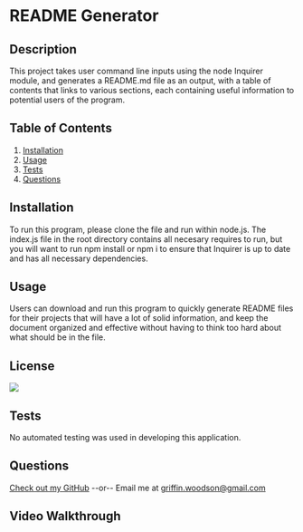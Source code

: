 # README Generator
  ## Description
  This project takes user command line inputs using the node Inquirer module, and generates a README.md file as an output, with a table of contents that links to various sections, each containing useful information to potential users of the program.

  ## Table of Contents
  1. [Installation](#Installation)
  2. [Usage](#Usage)
  3. [Tests](#Tests)
  4. [Questions](#Questions)

  ## Installation
  To run this program, please clone the file and run within node.js. The index.js file in the root directory contains all necesary requires to run, but you will want to run npm install or npm i to ensure that Inquirer is up to date and has all necessary dependencies.

  ## Usage
  Users can download and run this program to quickly generate README files for their projects that will have a lot of solid information, and keep the document organized and effective without having to think too hard about what should be in the file.

  ## License
  [<img src="https://img.shields.io/badge/License-MIT-blue.svg?logo=LOGO">](LINK)

  ## Tests
  No automated testing was used in developing this application.

  ## Questions
  [Check out my GitHub](https://github.com/griffin-woodson)
  --or--
  Email me at griffin.woodson@gmail.com

  ## Video Walkthrough

